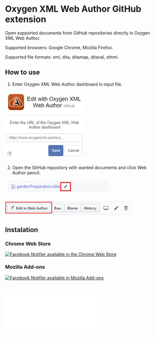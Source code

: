 # Oxygen XML Web Author GitHub extension

Open supported documents from GitHub repositories directly in Oxygen XML Web Author.

Supported browsers: Google Chrome, Mozilla Firefox.

Supported file formats: xml, dita, ditamap, ditaval, xhtml.

## How to use

1) Enter Oxygen XML Web Author dashboard in input file.

![Screenshot](docs/example.png)

2) Open the GitHub repository with wanted documents and click Web Author pencil.

![Screenshot](docs/example-1.png)

![Screenshot](docs/example-2.png)


## Instalation

### Chrome Web Store  
[![Facebook Notifier available in the Chrome Web Store](https://developer.chrome.com/webstore/images/ChromeWebStore_BadgeWBorder_v2_206x58.png)](#)

### Mozilla Add-ons
[![Facebook Notifier available in Mozilla Add-ons](https://addons.cdn.mozilla.net/static/img/addons-buttons/AMO-button_1.png)](#)


## ![Developers](docs/DEV.md)



